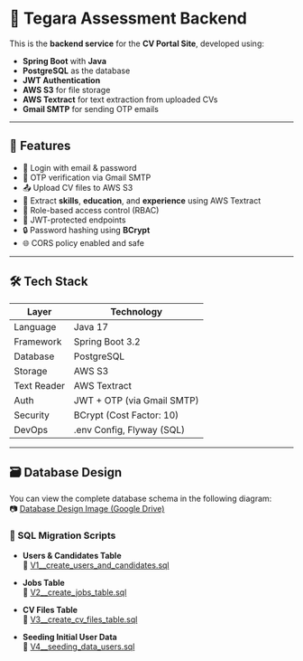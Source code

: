 # 🧠 Tegara Assessment Backend

This is the **backend service** for the **CV Portal Site**, developed using:

- **Spring Boot** with **Java**
- **PostgreSQL** as the database
- **JWT Authentication**
- **AWS S3** for file storage
- **AWS Textract** for text extraction from uploaded CVs
- **Gmail SMTP** for sending OTP emails

---

## 🚀 Features

- 🔐 Login with email & password
- 🔁 OTP verification via Gmail SMTP
- 📤 Upload CV files to AWS S3
- 🧾 Extract **skills**, **education**, and **experience** using AWS Textract
- 🧠 Role-based access control (RBAC)
- 🔑 JWT-protected endpoints
- 🔒 Password hashing using **BCrypt**
- 🌐 CORS policy enabled and safe

---

## 🛠️ Tech Stack

| Layer        | Technology                 |
|-------------|----------------------------|
| Language     | Java 17                    |
| Framework    | Spring Boot 3.2            |
| Database     | PostgreSQL                 |
| Storage      | AWS S3                     |
| Text Reader  | AWS Textract               |
| Auth         | JWT + OTP (via Gmail SMTP) |
| Security     | BCrypt (Cost Factor: 10)   |
| DevOps       | .env Config, Flyway (SQL)  |

---




## 🗃️ Database Design

You can view the complete database schema in the following diagram:  
📷 [Database Design Image (Google Drive)](https://drive.google.com/file/d/1mqCDie9eX7wzEN0mwquM5nD_2nlRBnuo/view?usp=drive_link)

### 🔧 SQL Migration Scripts

- **Users & Candidates Table**  
  📄 [V1__create_users_and_candidates.sql](https://github.com/nelvanbalthazar/tegara_assessment_backend/blob/main/src/main/resources/db/migration/V1__create_users_and_candidates.sql)

- **Jobs Table**  
  📄 [V2__create_jobs_table.sql](https://github.com/nelvanbalthazar/tegara_assessment_backend/blob/main/src/main/resources/db/migration/V2__create_jobs_table.sql)

- **CV Files Table**  
  📄 [V3__create_cv_files_table.sql](https://github.com/nelvanbalthazar/tegara_assessment_backend/blob/main/src/main/resources/db/migration/V3__create_cv_files_table.sql)

- **Seeding Initial User Data**  
  📄 [V4__seeding_data_users.sql](https://github.com/nelvanbalthazar/tegara_assessment_backend/blob/main/src/main/resources/db/migration/V4__seeding_data_users.sql)



  
